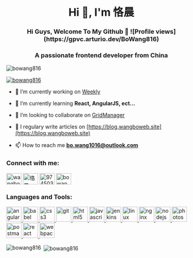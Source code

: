 
<h1 align="center">Hi 👋, I'm 恪晨</h1>

<h3 align="center"> Hi Guys, Welcome To My Github 👋 ![Profile views](https://gpvc.arturio.dev/BoWang816)</h3>

<h3 align="center">A passionate frontend developer from China</h3>

<p align="left"> <img src="https://komarev.com/ghpvc/?username=bowang816&label=Profile%20views&color=0e75b6&style=flat" alt="bowang816" /> </p>

<p align="left"> <a href="https://github.com/ryo-ma/github-profile-trophy"><img src="https://github-profile-trophy.vercel.app/?username=bowang816" alt="bowang816" /></a> </p>

- 🔭 I’m currently working on [Weekly](https://github.com/BoWang816/Weekly)

- 🌱 I’m currently learning **React, AngularJS, ect...**

- 👯 I’m looking to collaborate on [GridManager](https://github.com/baukh789/GridManager)

- 📝 I regulary write articles on [https://blog.wangboweb.site](https://blog.wangboweb.site)

- 📫 How to reach me **bo.wang1016@outlook.com**

<h3 align="left">Connect with me:</h3>
<p align="left">
<a href="https://codepen.io/wangbocode" target="blank"><img align="center" src="https://cdn.jsdelivr.net/npm/simple-icons@3.0.1/icons/codepen.svg" alt="wangbocode" height="30" width="40" /></a>
<a href="https://linkedin.com/in/恪晨" target="blank"><img align="center" src="https://cdn.jsdelivr.net/npm/simple-icons@3.0.1/icons/linkedin.svg" alt="恪晨" height="30" width="40" /></a>
<a href="https://stackoverflow.com/users/9745036" target="blank"><img align="center" src="https://cdn.jsdelivr.net/npm/simple-icons@3.0.1/icons/stackoverflow.svg" alt="9745036" height="30" width="40" /></a>
<a href="https://www.leetcode.com/bowang816" target="blank"><img align="center" src="https://cdn.jsdelivr.net/npm/simple-icons@3.0.1/icons/leetcode.svg" alt="bowang816" height="30" width="40" /></a>
</p>

<h3 align="left">Languages and Tools:</h3>
<p align="left"> <a href="https://angular.io" target="_blank"> <img src="https://devicons.github.io/devicon/devicon.git/icons/angularjs/angularjs-original.svg" alt="angularjs" width="40" height="40"/> </a> <a href="https://babeljs.io/" target="_blank"> <img src="https://www.vectorlogo.zone/logos/babeljs/babeljs-icon.svg" alt="babel" width="40" height="40"/> </a> <a href="https://www.w3schools.com/css/" target="_blank"> <img src="https://devicons.github.io/devicon/devicon.git/icons/css3/css3-original-wordmark.svg" alt="css3" width="40" height="40"/> </a> <a href="https://git-scm.com/" target="_blank"> <img src="https://www.vectorlogo.zone/logos/git-scm/git-scm-icon.svg" alt="git" width="40" height="40"/> </a> <a href="https://www.w3.org/html/" target="_blank"> <img src="https://devicons.github.io/devicon/devicon.git/icons/html5/html5-original-wordmark.svg" alt="html5" width="40" height="40"/> </a> <a href="https://developer.mozilla.org/en-US/docs/Web/JavaScript" target="_blank"> <img src="https://devicons.github.io/devicon/devicon.git/icons/javascript/javascript-original.svg" alt="javascript" width="40" height="40"/> </a> <a href="https://www.jenkins.io" target="_blank"> <img src="https://www.vectorlogo.zone/logos/jenkins/jenkins-icon.svg" alt="jenkins" width="40" height="40"/> </a> <a href="https://www.linux.org/" target="_blank"> <img src="https://devicons.github.io/devicon/devicon.git/icons/linux/linux-original.svg" alt="linux" width="40" height="40"/> </a> <a href="https://www.nginx.com" target="_blank"> <img src="https://devicons.github.io/devicon/devicon.git/icons/nginx/nginx-original.svg" alt="nginx" width="40" height="40"/> </a> <a href="https://nodejs.org" target="_blank"> <img src="https://devicons.github.io/devicon/devicon.git/icons/nodejs/nodejs-original-wordmark.svg" alt="nodejs" width="40" height="40"/> </a> <a href="https://www.photoshop.com/en" target="_blank"> <img src="https://devicons.github.io/devicon/devicon.git/icons/photoshop/photoshop-plain.svg" alt="photoshop" width="40" height="40"/> </a> <a href="https://postman.com" target="_blank"> <img src="https://www.vectorlogo.zone/logos/getpostman/getpostman-icon.svg" alt="postman" width="40" height="40"/> </a> <a href="https://reactjs.org/" target="_blank"> <img src="https://devicons.github.io/devicon/devicon.git/icons/react/react-original-wordmark.svg" alt="react" width="40" height="40"/> </a> <a href="https://webpack.js.org" target="_blank"> <img src="https://devicons.github.io/devicon/devicon.git/icons/webpack/webpack-original.svg" alt="webpack" width="40" height="40"/> </a> </p>

<p><img align="left" src="https://github-readme-stats.vercel.app/api/top-langs?username=bowang816&show_icons=true&locale=en&layout=compact" alt="bowang816" /></p>

<p>&nbsp;<img align="center" src="https://github-readme-stats.vercel.app/api?username=bowang816&show_icons=true&locale=en" alt="bowang816" /></p>

